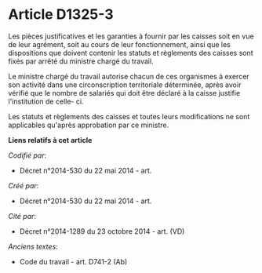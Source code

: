 # Article D1325-3

Les pièces justificatives et les garanties à fournir par les caisses soit en vue de leur agrément, soit au cours de leur
fonctionnement, ainsi que les dispositions que doivent contenir les statuts et règlements des caisses sont fixés par arrêté
du ministre chargé du travail.

Le ministre chargé du travail autorise chacun de ces organismes à exercer son activité dans une circonscription territoriale
déterminée, après avoir vérifié que le nombre de salariés qui doit être déclaré à la caisse justifie l'institution de celle-
ci.

Les statuts et règlements des caisses et toutes leurs modifications ne sont applicables qu'après approbation par ce ministre.

**Liens relatifs à cet article**

_Codifié par_:

  - Décret n°2014-530 du 22 mai 2014 - art.

_Créé par_:

  - Décret n°2014-530 du 22 mai 2014 - art.

_Cité par_:

  - Décret n°2014-1289 du 23 octobre 2014 - art. (VD)

_Anciens textes_:

  - Code du travail - art. D741-2 (Ab)
